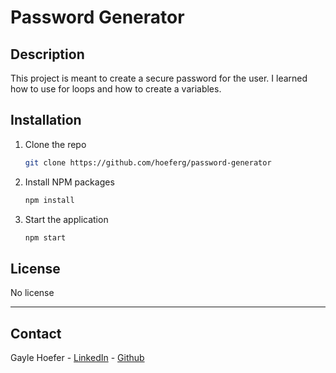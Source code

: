 # Password Generator

## Description

This project is meant to create a secure password for the user. I learned how to use for loops and how to create a variables.


## Installation

1. Clone the repo
   ```sh
   git clone https://github.com/hoeferg/password-generator
   ```
2. Install NPM packages
   ```sh
   npm install
   ```
3. Start the application
   ```sh
   npm start


## License

No license

---

## Contact
Gayle Hoefer - [LinkedIn](https://www.linkedin.com/in/gayle-hoefer-61a2a3124/) - [Github](https://github.com/hoeferg)


